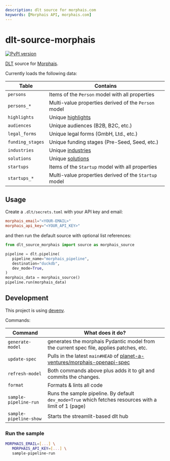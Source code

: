 ```yaml
---
description: dlt source for morphais.com
keywords: [Morphais API, morphais.com]
---
```


# dlt-source-morphais

[![PyPI version](https://img.shields.io/pypi/v/dlt-source-morphais)](https://pypi.org/project/dlt-source-morphais/)

[DLT](htps://www.github.com/dlt-hub/dlt) source for [Morphais](https://www.morphais.com/).

Currently loads the following data:

| Table | Contains |
| -- | -- |
| `persons` | Items of the `Person` model with all properties |
| `persons_*` | Multi-value properties derived of the `Person` model |
| `highlights` | Unique [highlights](https://morphais.readme.io/reference/filter-functions#highlights) |
| `audiences` | Unique audiences (B2B, B2C, etc.)  |
| `legal_forms` | Unique legal forms (GmbH, Ltd., etc.) |
| `funding_stages` | Unique funding stages (Pre-Seed, Seed, etc.)  |
| `industries` | Unique [industries](https://morphais.readme.io/reference/filter-functions#industries) |
| `solutions` | Unique [solutions](https://morphais.readme.io/reference/filter-functions#solutions) |
| `startups` | Items of the `Startup` model with all properties |
| `startups_*` | Multi-value properties derived of the `Startup` model |

## Usage

Create a `.dlt/secrets.toml` with your API key and email:

```toml
morphais_email="<YOUR-EMAIL>"
morphais_api_key="<YOUR_API_KEY>"
```

and then run the default source with optional list references:

```py
from dlt_source_morphais import source as morphais_source

pipeline = dlt.pipeline(
   pipeline_name="morphais_pipeline",
   destination="duckdb",
   dev_mode=True,
)
morphais_data = morphais_source()
pipeline.run(morphais_data)
```

## Development

This project is using [devenv](https://devenv.sh/).

Commands:

| Command | What does it do? |
| -- | -- |
| `generate-model` | generates the morphais Pydantic model from the current spec file, applies patches, etc. |
| `update-spec` | Pulls in the latest `main#HEAD` of [planet-a-ventures/morphais-openapi-spec](https://github.com/planet-a-ventures/morphais-openapi-spec) |
| `refresh-model` | Both commands above plus adds it to git and commits the changes. |
| `format` | Formats & lints all code |
| `sample-pipeline-run` | Runs the sample pipeline. By default `dev_mode=True` which fetches resources with a limit of 1 (page) |
| `sample-pipeline-show` | Starts the streamlit-based dlt hub |

### Run the sample

```sh
MORPHAIS_EMAIL=[...] \
   MORPHAIS_API_KEY=[...] \
   sample-pipeline-run
```

